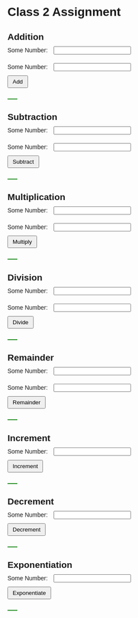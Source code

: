 <!DOCTYPE html>
<html lang="en">
  <head>
    <meta charset="UTF-8" />
    <meta http-equiv="X-UA-Compatible" content="IE=edge" />
    <meta name="viewport" content="width=device-width, initial-scale=1.0" />
    <link rel="stylesheet" href="style.css" />
<!--     <title>Class 2 Assignment</title> -->
  </head>

  <body>
    <div class="main">
      <div class="calc">
        <h1>Class 2 Assignment</h1>
        <h2>Addition</h2>
        Some Number: <input type="number" id="num1" />
        <br />
        Some Number: <input type="number" id="num2" />
        <br />
        <button id="btn">Add</button>
        <br />
        <h1 id="result"></h1>
      </div>
      <div class="calc">
        <h2>Subtraction</h2>
        Some Number: <input type="number" id="num3" />
        <br />
        Some Number: <input type="number" id="num4" />
        <br />
        <button id="btn1">Subtract</button>
        <br />
        <h1 id="result1"></h1>
      </div>
      <div class="calc">
        <h2>Multiplication</h2>
        Some Number: <input type="number" id="num5" />
        <br />
        Some Number: <input type="number" id="num6" />
        <br />
        <button id="btn2">Multiply</button>
        <br />
        <h1 id="result2"></h1>
      </div>
      <div class="calc">
        <h2>Division</h2>
        Some Number: <input type="number" id="num7" />
        <br />
        Some Number: <input type="number" id="num8" />
        <br />
        <button id="btn3">Divide</button>
        <br />
        <h1 id="result3"></h1>
      </div>
      <div class="calc">
        <h2>Remainder</h2>
        Some Number: <input type="number" id="num9" />
        <br />
        Some Number: <input type="number" id="num10" />
        <br />
        <button id="btn4">Remainder</button>
        <br />
        <h1 id="result4"></h1>
      </div>
      <div class="calc">
        <h2>Increment</h2>
        Some Number: <input type="number" id="num11" />
        <br />
        <button id="btn5">Increment</button>
        <br />
        <h1 id="result5"></h1>
      </div>
      <div class="calc">
        <h2>Decrement</h2>
        Some Number: <input type="number" id="num12" />
        <br />
        <button id="btn6">Decrement</button>
        <br />
        <h1 id="result6"></h1>
      </div>
      <div class="calc">
        <h2>Exponentiation</h2>
        Some Number: <input type="number" id="num13" />
        <br />
        <button id="btn7">Exponentiate</button>
        <br />
        <h1 id="result7"></h1>
      </div>
    </div>
<!--     <script src="index.js"></script> -->
  </body>
</html>

<style>
  @import url("https://fonts.googleapis.com/css2?family=Oswald:wght@200;300;400;500;600;700&display=swap");

* {
  box-sizing: border-box;
  margin: 0;
  padding: 0;
  font-family: "Oswald", sans-serif;
}

input {
  margin: 10px;
}

.main {
  margin: 25px;
}

.calc {
  margin: 25px;
}

#btn,
#btn1,
#btn2,
#btn3,
#btn4,
#btn5,
#btn6,
#btn7 {
  padding: 5px 10px;
}

#result,
#result1,
#result2,
#result3,
#result4,
#result5,
#result6,
#result7 {
  border: 1px solid forestgreen;
  width: 7.5%;
  text-align: center;
  margin: 25px 0;
}
</style>

